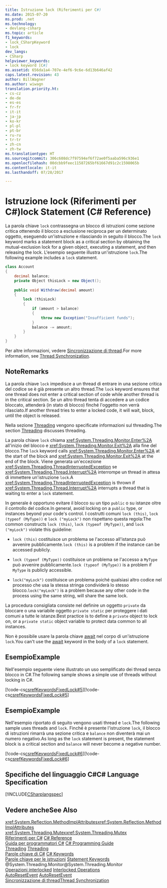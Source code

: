 ```yaml
---
title: Istruzione lock (Riferimenti per C#)
ms.date: 2015-07-20
ms.prod: .net
ms.technology:
- devlang-csharp
ms.topic: article
f1_keywords:
- lock_CSharpKeyword
- lock
dev_langs:
- CSharp
helpviewer_keywords:
- lock keyword [C#]
ms.assetid: 656da1a4-707e-4ef6-9c6e-6d13b646af42
caps.latest.revision: 43
author: BillWagner
ms.author: wiwagn
translation.priority.ht:
- cs-cz
- de-de
- es-es
- fr-fr
- it-it
- ja-jp
- ko-kr
- pl-pl
- pt-br
- ru-ru
- tr-tr
- zh-cn
- zh-tw
ms.translationtype: HT
ms.sourcegitcommit: 306c608dc7f97594ef6f72ae0f5aaba596c936e1
ms.openlocfilehash: 00dcbb9feec11587265bf61667d91c2c1598065b
ms.contentlocale: it-it
ms.lasthandoff: 07/28/2017

---
```

# <a name="lock-statement-c-reference"></a><span data-ttu-id="f8088-102">Istruzione lock (Riferimenti per C#)</span><span class="sxs-lookup"><span data-stu-id="f8088-102">lock Statement (C# Reference)</span></span>
<span data-ttu-id="f8088-103">La parola chiave `lock` contrassegna un blocco di istruzioni come sezione critica ottenendo il blocco a esclusione reciproca per un determinato oggetto, eseguendo un'istruzione e rilasciando in seguito il blocco.</span><span class="sxs-lookup"><span data-stu-id="f8088-103">The `lock` keyword marks a statement block as a critical section by obtaining the mutual-exclusion lock for a given object, executing a statement, and then releasing the lock.</span></span> <span data-ttu-id="f8088-104">L'esempio seguente illustra un'istruzione `lock`.</span><span class="sxs-lookup"><span data-stu-id="f8088-104">The following example includes a `lock` statement.</span></span>  
  
```csharp  
class Account  
{  
    decimal balance;  
    private Object thisLock = new Object();  
  
    public void Withdraw(decimal amount)  
    {  
        lock (thisLock)  
        {  
            if (amount > balance)  
            {  
                throw new Exception("Insufficient funds");  
            }  
            balance -= amount;  
        }  
    }  
}  
```  
  
 <span data-ttu-id="f8088-105">Per altre informazioni, vedere [Sincronizzazione di thread](http://msdn.microsoft.com/library/413e1f28-a2c5-4eec-8338-aa43e7982ff4).</span><span class="sxs-lookup"><span data-stu-id="f8088-105">For more information, see [Thread Synchronization](http://msdn.microsoft.com/library/413e1f28-a2c5-4eec-8338-aa43e7982ff4).</span></span>  
  
## <a name="remarks"></a><span data-ttu-id="f8088-106">Note</span><span class="sxs-lookup"><span data-stu-id="f8088-106">Remarks</span></span>  
 <span data-ttu-id="f8088-107">La parola chiave `lock` impedisce a un thread di entrare in una sezione critica del codice se è già presente un altro thread.</span><span class="sxs-lookup"><span data-stu-id="f8088-107">The `lock` keyword ensures that one thread does not enter a critical section of code while another thread is in the critical section.</span></span> <span data-ttu-id="f8088-108">Se un altro thread tenta di accedere a un codice bloccato, attenderà (in stato di blocco) finché l'oggetto non verrà rilasciato.</span><span class="sxs-lookup"><span data-stu-id="f8088-108">If another thread tries to enter a locked code, it will wait, block, until the object is released.</span></span>  
  
 <span data-ttu-id="f8088-109">Nella sezione [Threading](http://msdn.microsoft.com/library/552f6c68-dbdb-4327-ae36-32cf9063d88c) vengono specificate informazioni sul threading.</span><span class="sxs-lookup"><span data-stu-id="f8088-109">The section [Threading](http://msdn.microsoft.com/library/552f6c68-dbdb-4327-ae36-32cf9063d88c) discusses threading.</span></span>  
  
 <span data-ttu-id="f8088-110">La parola chiave `lock` chiama <xref:System.Threading.Monitor.Enter%2A> all'inizio del blocco e <xref:System.Threading.Monitor.Exit%2A> alla fine del blocco.</span><span class="sxs-lookup"><span data-stu-id="f8088-110">The `lock` keyword calls <xref:System.Threading.Monitor.Enter%2A> at the start of the block and <xref:System.Threading.Monitor.Exit%2A> at the end of the block.</span></span> <span data-ttu-id="f8088-111">Viene generata un'eccezione <xref:System.Threading.ThreadInterruptedException> se <xref:System.Threading.Thread.Interrupt%2A> interrompe un thread in attesa di immettere un'istruzione `lock`.</span><span class="sxs-lookup"><span data-stu-id="f8088-111">A <xref:System.Threading.ThreadInterruptedException> is thrown if <xref:System.Threading.Thread.Interrupt%2A> interrupts a thread that is waiting to enter a `lock` statement.</span></span>  
  
 <span data-ttu-id="f8088-112">In generale è opportuno evitare il blocco su un tipo `public` o su istanze oltre il controllo del codice.</span><span class="sxs-lookup"><span data-stu-id="f8088-112">In general, avoid locking on a `public` type, or instances beyond your code's control.</span></span> <span data-ttu-id="f8088-113">I costrutti comuni `lock (this)`, `lock (typeof (MyType))` e `lock ("myLock")` non rispettano questa regola:</span><span class="sxs-lookup"><span data-stu-id="f8088-113">The common constructs `lock (this)`, `lock (typeof (MyType))`, and `lock ("myLock")` violate this guideline:</span></span>  
  
-   <span data-ttu-id="f8088-114">`lock (this)` costituisce un problema se l'accesso all'istanza può avvenire pubblicamente.</span><span class="sxs-lookup"><span data-stu-id="f8088-114">`lock (this)` is a problem if the instance can be accessed publicly.</span></span>  
  
-   <span data-ttu-id="f8088-115">`lock (typeof (MyType))` costituisce un problema se l'accesso a `MyType` può avvenire pubblicamente.</span><span class="sxs-lookup"><span data-stu-id="f8088-115">`lock (typeof (MyType))` is a problem if `MyType` is publicly accessible.</span></span>  
  
-   <span data-ttu-id="f8088-116">`lock("myLock")` costituisce un problema poiché qualsiasi altro codice nel processo che usa la stessa stringa condividerà lo stesso blocco.</span><span class="sxs-lookup"><span data-stu-id="f8088-116">`lock("myLock")` is a problem because any other code in the process using the same string, will share the same lock.</span></span>  
  
 <span data-ttu-id="f8088-117">La procedura consigliata consiste nel definire un oggetto `private` da bloccare o una variabile oggetto `private static` per proteggere i dati comuni a tutte le istanze.</span><span class="sxs-lookup"><span data-stu-id="f8088-117">Best practice is to define a `private` object to lock on, or a `private static` object variable to protect data common to all instances.</span></span>  
  
 <span data-ttu-id="f8088-118">Non è possibile usare la parola chiave [await](../../../csharp/language-reference/keywords/await.md) nel corpo di un'istruzione `lock`.</span><span class="sxs-lookup"><span data-stu-id="f8088-118">You can't use the [await](../../../csharp/language-reference/keywords/await.md) keyword in the body of a `lock` statement.</span></span>  
  
## <a name="example"></a><span data-ttu-id="f8088-119">Esempio</span><span class="sxs-lookup"><span data-stu-id="f8088-119">Example</span></span>  
 <span data-ttu-id="f8088-120">Nell'esempio seguente viene illustrato un uso semplificato dei thread senza blocco in C#.</span><span class="sxs-lookup"><span data-stu-id="f8088-120">The following sample shows a simple use of threads without locking in C#.</span></span>  
  
 <span data-ttu-id="f8088-121">[!code-cs[csrefKeywordsFixedLock#5](../../../csharp/language-reference/keywords/codesnippet/CSharp/lock-statement_1.cs)]</span><span class="sxs-lookup"><span data-stu-id="f8088-121">[!code-cs[csrefKeywordsFixedLock#5](../../../csharp/language-reference/keywords/codesnippet/CSharp/lock-statement_1.cs)]</span></span>  
  
## <a name="example"></a><span data-ttu-id="f8088-122">Esempio</span><span class="sxs-lookup"><span data-stu-id="f8088-122">Example</span></span>  
 <span data-ttu-id="f8088-123">Nell'esempio riportato di seguito vengono usati thread e `lock`.</span><span class="sxs-lookup"><span data-stu-id="f8088-123">The following sample uses threads and `lock`.</span></span> <span data-ttu-id="f8088-124">Finché è presente l'istruzione `lock`, il blocco di istruzioni rimarrà una sezione critica e `balance` non diventerà mai un numero negativo.</span><span class="sxs-lookup"><span data-stu-id="f8088-124">As long as the `lock` statement is present, the statement block is a critical section and `balance` will never become a negative number.</span></span>  
  
 <span data-ttu-id="f8088-125">[!code-cs[csrefKeywordsFixedLock#6](../../../csharp/language-reference/keywords/codesnippet/CSharp/lock-statement_2.cs)]</span><span class="sxs-lookup"><span data-stu-id="f8088-125">[!code-cs[csrefKeywordsFixedLock#6](../../../csharp/language-reference/keywords/codesnippet/CSharp/lock-statement_2.cs)]</span></span>  
  
## <a name="c-language-specification"></a><span data-ttu-id="f8088-126">Specifiche del linguaggio C#</span><span class="sxs-lookup"><span data-stu-id="f8088-126">C# Language Specification</span></span>  
 [!INCLUDE[CSharplangspec](~/includes/csharplangspec-md.md)]  
  
## <a name="see-also"></a><span data-ttu-id="f8088-127">Vedere anche</span><span class="sxs-lookup"><span data-stu-id="f8088-127">See Also</span></span>  
 <span data-ttu-id="f8088-128"><xref:System.Reflection.MethodImplAttributes></span><span class="sxs-lookup"><span data-stu-id="f8088-128"><xref:System.Reflection.MethodImplAttributes></span></span>   
 <span data-ttu-id="f8088-129"><xref:System.Threading.Mutex></span><span class="sxs-lookup"><span data-stu-id="f8088-129"><xref:System.Threading.Mutex></span></span>   
 <span data-ttu-id="f8088-130">[Riferimenti per C#](../../../csharp/language-reference/index.md) </span><span class="sxs-lookup"><span data-stu-id="f8088-130">[C# Reference](../../../csharp/language-reference/index.md) </span></span>  
 <span data-ttu-id="f8088-131">[Guida per programmatori C#](../../../csharp/programming-guide/index.md) </span><span class="sxs-lookup"><span data-stu-id="f8088-131">[C# Programming Guide](../../../csharp/programming-guide/index.md) </span></span>  
 <span data-ttu-id="f8088-132">[Threading](http://msdn.microsoft.com/library/552f6c68-dbdb-4327-ae36-32cf9063d88c) </span><span class="sxs-lookup"><span data-stu-id="f8088-132">[Threading](http://msdn.microsoft.com/library/552f6c68-dbdb-4327-ae36-32cf9063d88c) </span></span>  
 <span data-ttu-id="f8088-133">[Parole chiave di C#](../../../csharp/language-reference/keywords/index.md) </span><span class="sxs-lookup"><span data-stu-id="f8088-133">[C# Keywords](../../../csharp/language-reference/keywords/index.md) </span></span>  
 <span data-ttu-id="f8088-134">[Parole chiave per le istruzioni](../../../csharp/language-reference/keywords/statement-keywords.md) </span><span class="sxs-lookup"><span data-stu-id="f8088-134">[Statement Keywords](../../../csharp/language-reference/keywords/statement-keywords.md) </span></span>  
 <span data-ttu-id="f8088-135">@System.Threading.Monitor</span><span class="sxs-lookup"><span data-stu-id="f8088-135">@System.Threading.Monitor</span></span>   
 <span data-ttu-id="f8088-136">[Operazioni interlocked](../../../standard/threading/interlocked-operations.md) </span><span class="sxs-lookup"><span data-stu-id="f8088-136">[Interlocked Operations](../../../standard/threading/interlocked-operations.md) </span></span>  
 <span data-ttu-id="f8088-137">[AutoResetEvent](../../../standard/threading/autoresetevent.md) </span><span class="sxs-lookup"><span data-stu-id="f8088-137">[AutoResetEvent](../../../standard/threading/autoresetevent.md) </span></span>  
 [<span data-ttu-id="f8088-138">Sincronizzazione di thread</span><span class="sxs-lookup"><span data-stu-id="f8088-138">Thread Synchronization</span></span>](http://msdn.microsoft.com/library/413e1f28-a2c5-4eec-8338-aa43e7982ff4)


